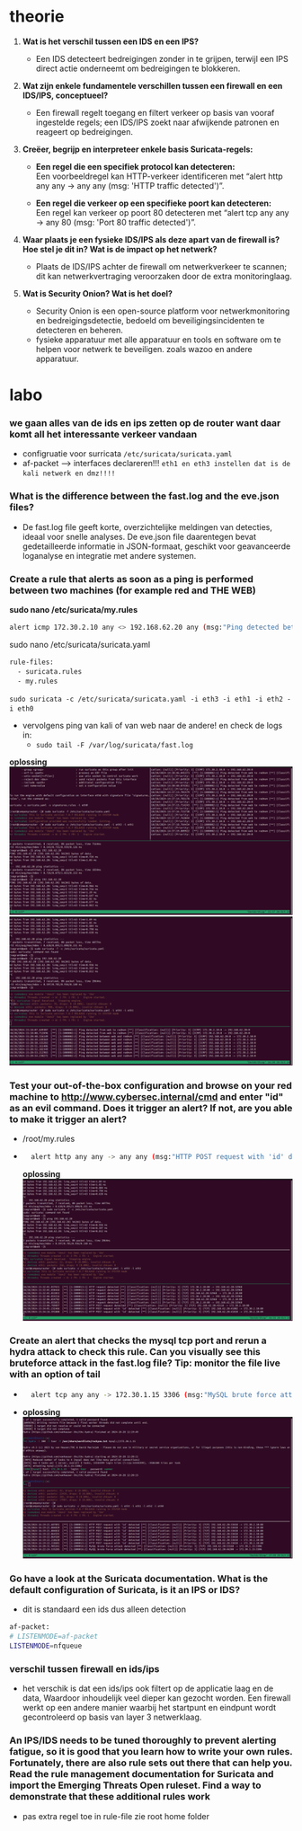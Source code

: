 # theorie

1. **Wat is het verschil tussen een IDS en een IPS?**  
   - Een IDS detecteert bedreigingen zonder in te grijpen, terwijl een IPS direct actie onderneemt om bedreigingen te blokkeren.

2. **Wat zijn enkele fundamentele verschillen tussen een firewall en een IDS/IPS, conceptueel?**  
   - Een firewall regelt toegang en filtert verkeer op basis van vooraf ingestelde regels; een IDS/IPS zoekt naar afwijkende patronen en reageert op bedreigingen.

3. **Creëer, begrijp en interpreteer enkele basis Suricata-regels:**

   - **Een regel die een specifiek protocol kan detecteren:**  
     Een voorbeeldregel kan HTTP-verkeer identificeren met “alert http any any -> any any (msg: 'HTTP traffic detected')”.

   - **Een regel die verkeer op een specifieke poort kan detecteren:**  
     Een regel kan verkeer op poort 80 detecteren met “alert tcp any any -> any 80 (msg: 'Port 80 traffic detected')”.

4. **Waar plaats je een fysieke IDS/IPS als deze apart van de firewall is? Hoe stel je dit in? Wat is de impact op het netwerk?**  
   - Plaats de IDS/IPS achter de firewall om netwerkverkeer te scannen; dit kan netwerkvertraging veroorzaken door de extra monitoringlaag.

5. **Wat is Security Onion? Wat is het doel?**  
   - Security Onion is een open-source platform voor netwerkmonitoring en bedreigingsdetectie, bedoeld om beveiligingsincidenten te detecteren en beheren.
   - fysieke apparatuur met alle apparatuur en tools en software om te helpen voor netwerk te beveiligen. zoals wazoo en andere apparatuur.

# labo

### we gaan alles van de ids en ips zetten op de router want daar komt all het interessante verkeer vandaan

- configruatie voor surricata
`/etc/suricata/suricata.yaml`
- af-packet --> interfaces declareren!!!
`eth1 en eth3 instellen dat is de kali netwerk en dmz!!!!`

### What is the difference between the fast.log and the eve.json files?

- De fast.log file geeft korte, overzichtelijke meldingen van detecties, ideaal voor snelle analyses. De eve.json file daarentegen bevat gedetailleerde informatie in JSON-formaat, geschikt voor geavanceerde loganalyse en integratie met andere systemen.

### Create a rule that alerts as soon as a ping is performed between two machines (for example red and THE WEB)

**sudo nano /etc/suricata/my.rules**

```bash
alert icmp 172.30.2.10 any <> 192.168.62.20 any (msg:"Ping detected between web and redmvm"; itype:8; sid:1000002; rev:2;)

```

sudo nano /etc/suricata/suricata.yaml

```bash
rule-files:
  - suricata.rules
  - my.rules
```

`sudo suricata -c /etc/suricata/suricata.yaml -i eth3 -i eth1 -i eth2 -i eth0`

- vervolgens ping van kali of van web naar de andere! en check de logs in:
  - `sudo tail -F /var/log/suricata/fast.log`

**oplossing**
![alt text](image.png)
![alt text](image-2.png)

### Test your out-of-the-box configuration and browse on your red machine to <http://www.cybersec.internal/cmd> and enter "id" as an evil command. Does it trigger an alert? If not, are you able to make it trigger an alert?

- /root/my.rules

- ```bash
    alert http any any -> any any (msg:"HTTP POST request with 'id' detected"; content:"POST"; http_method; content:"id"; http_client_body; sid:1000015; rev:1;)
    ```

    **oplossing**
    ![alt text](image-3.png)

### Create an alert that checks the mysql tcp port and rerun a hydra attack to check this rule. Can you visually see this bruteforce attack in the fast.log file? Tip: monitor the file live with an option of tail

- ```bash
    alert tcp any any -> 172.30.1.15 3306 (msg:"MySQL brute force attack detected"; flow:to_server; threshold: type both, track by_src, count 3, seconds 60; sid:1000016; rev:2;)
    ```

- **oplossing**
    ![alt text](image-4.png)

### Go have a look at the Suricata documentation. What is the default configuration of Suricata, is it an IPS or IDS?

- dit is standaard een ids dus alleen detection

```bash
af-packet:
# LISTENMODE=af-packet
LISTENMODE=nfqueue
```

### verschil tussen firewall en ids/ips

- het verschik is dat een ids/ips  ook filtert op de applicatie laag en de data, Waardoor inhoudelijk veel dieper kan gezocht worden. Een firewall werkt op een andere manier waarbij het startpunt en eindpunt wordt gecontroleerd op basis van layer 3 netwerklaag.

### An IPS/IDS needs to be tuned thoroughly to prevent alerting fatigue, so it is good that you learn how to write your own rules. Fortunately, there are also rule sets out there that can help you. Read the rule management documentation for Suricata and import the Emerging Threats Open ruleset. Find a way to demonstrate that these additional rules work

- pas extra regel toe in rule-file zie root home folder
